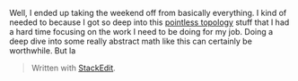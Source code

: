 Well, I ended up taking the weekend off from basically everything. I kind of needed to because I got so deep into this [pointless topology](https://en.wikipedia.org/wiki/Pointless_topology) stuff that I had a hard time focusing on the work I need to be doing for my job. Doing a deep dive into some really abstract math like this can certainly be worthwhile. But la


> Written with [StackEdit](https://stackedit.io/).
<!--stackedit_data:
eyJoaXN0b3J5IjpbLTY2NzgzNjk3Miw4NDQ5OTIwMDgsLTEwOD
cyNTEzMTMsLTEwNTA0MjQ4NTQsNzMwOTk4MTE2XX0=
-->